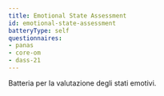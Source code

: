 ```yaml
---
title: Emotional State Assessment
id: emotional-state-assessment
batteryType: self
questionnaires:
- panas
- core-om
- dass-21
---
```

Batteria per la valutazione degli stati emotivi.